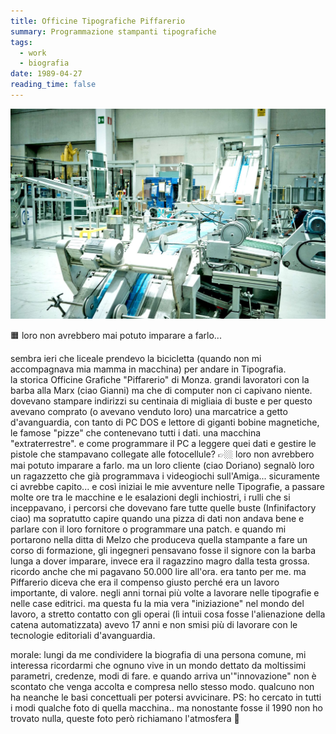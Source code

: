 ```yaml
---
title: Officine Tipografiche Piffarerio
summary: Programmazione stampanti tipografiche
tags:
  - work
  - biografia
date: 1989-04-27
reading_time: false
---
```

![](./piffarerio_featured.jpg)


🟧 loro non avrebbero mai potuto imparare a farlo...

sembra ieri che liceale prendevo la bicicletta (quando non mi accompagnava mia mamma in macchina) per andare in Tipografia.  
la storica Officine Grafiche "Piffarerio" di Monza.
grandi lavoratori con la barba alla Marx (ciao Gianni) ma che di computer non ci capivano niente.
dovevano stampare indirizzi su centinaia di migliaia di buste e per questo avevano comprato (o avevano venduto loro) una marcatrice a getto d'avanguardia, con tanto di PC DOS e lettore di giganti bobine magnetiche, le famose "pizze" che contenevano tutti i dati.
una macchina "extraterrestre".
e come programmare il PC a leggere quei dati e gestire le pistole che stampavano collegate alle fotocellule?
👉🏼 loro non avrebbero mai potuto imparare a farlo.
ma un loro cliente (ciao Doriano) segnalò loro un ragazzetto che già programmava i videogiochi sull'Amiga... sicuramente ci avrebbe capito...
e così iniziai le mie avventure nelle Tipografie, a passare molte ore tra le macchine e le esalazioni degli inchiostri, i rulli che si inceppavano, i percorsi che dovevano fare tutte quelle buste (Infinifactory ciao) ma sopratutto capire quando una pizza di dati non andava bene e parlare con il loro fornitore o programmare una patch.
e quando mi portarono nella ditta di Melzo che produceva quella stampante a fare un corso di formazione, gli ingegneri pensavano fosse il signore con la barba lunga a dover imparare, invece era il ragazzino magro dalla testa grossa.
ricordo anche che mi pagavano 50.000 lire all'ora. era tanto per me. ma Piffarerio diceva che era il compenso giusto perché era un lavoro importante, di valore.
negli anni tornai più volte a lavorare nelle tipografie e nelle case editrici.
ma questa fu la mia vera "iniziazione" nel mondo del lavoro, a stretto contatto con gli operai (lì intuii cosa fosse l'alienazione della catena automatizzata)
avevo 17 anni e non smisi più di lavorare con le tecnologie editoriali d'avanguardia.

morale: lungi da me condividere la biografia di una persona comune, mi interessa ricordarmi che ognuno vive in un mondo dettato da moltissimi parametri, credenze, modi di fare. e quando arriva un'"innovazione" non è scontato che venga accolta e compresa nello stesso modo. qualcuno non ha neanche le basi concettuali per potersi avvicinare.
PS: ho cercato in tutti i modi qualche foto di quella macchina.. ma nonostante fosse il 1990 non ho trovato nulla, queste foto però richiamano l'atmosfera 🙁

